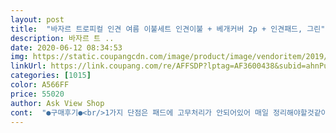 ```yaml
---
layout: post 
title:  "바자르 트로피컬 인견 여름 이불세트 인견이불 + 베개커버 2p + 인견패드, 그린" 
description: 바자르 트 ..
date: 2020-06-12 08:34:53 
img: https://static.coupangcdn.com/image/product/image/vendoritem/2019/06/14/3810832151/bd903ceb-5ee9-4d0d-aa14-8b98bdc6a6da.jpg 
linkUrl: https://link.coupang.com/re/AFFSDP?lptag=AF3600438&subid=ahnPublicAsk&pageKey=109233894&itemId=330524448&vendorItemId=3810832151&traceid=V0-113-d284e8e79a3c9a77 
categories: [1015] 
color: A566FF 
price: 55020 
author: Ask View Shop 
cont:  "●구매후기●<br/>1가지 단점은 패드에 고무처리가 안되어있어 매일 정리해야할것같아요ㅜㅜ<br/>깔아놓으니 좋고 누워서 덮어보니 더좋아요^^<br/>덕분에 오늘 온수매트정리하고 이불빨래했습니당<br/>매트뒷면 미끄럼방지 없어요<br/>배송 만족하고 제품도 여름에 덮기 딱 좋은데 한가지!!!!!!<br/>사진 봤던 그대로 와서 만족했습니다.<br/> 재질이 좀 까실하지만 모시느낌나면서 시원해서 괜찮습니다.<br/> 다만 아쉬운점이 있다면 킹 사이즈 주문했는데 매트리스가 커서 그런지 패드가 좀 작았습니다.<br/>.<br/>ㅜ 남편이 더위를 많이타서 바꾼거라 그냥 쓸건데 사이즈 빼고는 괜찮다고 생각합니다<br/>침대사이즈가 킹이지만 여름이불이라 걍 퀸사이즈로 구입했는데 괜찮네요보기만해도 시원한느낌^^<br/>" 
---
```


